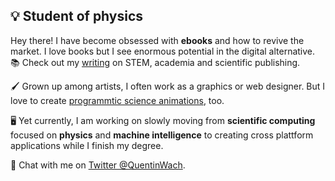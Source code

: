 ## :bulb: Student of physics

<!-- showcase GIF of science animations -->

Hey there! I have become obsessed with **ebooks** and how to revive the market. I love books but I see enormous potential in the digital alternative. :books: Check out my [writing](https://quentinwach.substack.com/) on STEM, academia and scientific publishing.

🖌 Grown up among artists, I often work as a graphics or web designer. But I love to create [programmtic science animations](https://github.com/QuentinWach/Animating-Science), too.

🖥 Yet currently, I am working on slowly moving from **scientific computing** focused on **physics** and **machine intelligence** to creating cross plattform applications while I finish my degree.

<!-- :question: -->
💬 Chat with me on [Twitter @QuentinWach](https://twitter.com/QuentinWach).

